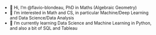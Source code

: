 - 👋 Hi, I’m @flavio-blondeau, PhD in Maths (Algebraic Geometry)
- 👀 I’m interested in Math and CS, in particular Machine/Deep Learning and Data Science/Data Analysis
- 🌱 I’m currently learning Data Science and Machine Learning in Python, and also a bit of SQL and Tableau

<!---
flavio-blondeau/flavio-blondeau is a ✨ special ✨ repository because its `README.md` (this file) appears on your GitHub profile.
You can click the Preview link to take a look at your changes.
--->
